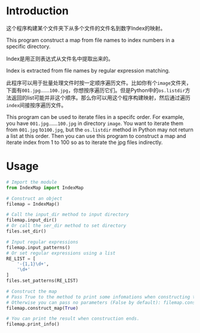 # Introduction

这个程序构建某个文件夹下从多个文件的文件名到数字Index的映射。

This program construct a map from file names to index numbers in a specific directory.

Index是用正则表达式从文件名中提取出来的。

Index is extracted from file names by regular expression matching.

此程序可以用于批量处理文件时按一定顺序遍历文件。比如你有个`image`文件夹，下面有`001.jpg`……`100.jpg`，你想按序遍历它们。但是Python中的`os.listdir`方法返回的list可能并非这个顺序。那么你可以用这个程序构建映射，然后通过遍历`index`间接按序遍历文件。

This program can be used to iterate files in a specifc order. For example, you  have `001.jpg`……`100.jpg` in directory `image`. You want to iterate them from `001.jpg` to`100.jpg`, but the `os.listdir` method in Python may not return a list at this order. Then you can use this program to construct a map and iterate index from 1 to 100 so as to iterate the jpg files indirectly.

# Usage

```python
# Import the module
from IndexMap import IndexMap

# Construct an object
filemap = IndexMap()

# Call the input_dir method to input directory
filemap.input_dir()
# Or call the ser_dir method to set directory
files.set_dir()

# Input regular expressions
filemap.input_patterns()
# Or set regular expressions using a list
RE_LIST = [
	'-{1,1}\d+',
	'\d+'
]
files.set_patterns(RE_LIST)

# Construct the map
# Pass True to the method to print some infomations when constructing the map.
# Otherwise you can pass no parameters (False by default): filemap.construct_map()
filemap.construct_map(True)

# You can print the result when construction ends.
filemap.print_info()
```



